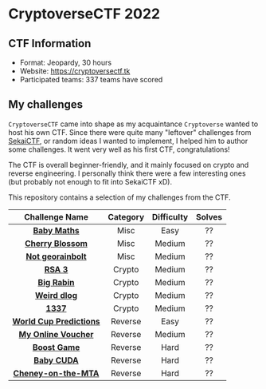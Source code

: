 # CryptoverseCTF 2022

## CTF Information

- Format: Jeopardy, 30 hours
- Website: https://cryptoversectf.tk
- Participated teams: 337 teams have scored

## My challenges

`CryptoverseCTF` came into shape as my acquaintance `Cryptoverse` wanted to host his own CTF. Since there were quite many "leftover" challenges from [SekaiCTF](https://2022.ctf.sekai.team/), or random ideas I wanted to implement, I helped him to author some challenges. It went very well as his first CTF, congratulations!

The CTF is overall beginner-friendly, and it mainly focused on crypto and reverse engineering. I personally think there were a few interesting ones (but probably not enough to fit into SekaiCTF xD).

This repository contains a selection of my challenges from the CTF.

| Challenge Name                                           | Category  | Difficulty | Solves |
| :--------------: | :----------: |  :------:  | :----: |
| [**Baby Maths**](./Misc/Baby%20Maths/)                   | Misc      | Easy       |  ??    |
| [**Cherry Blossom**](./Misc/Cherry%20Blossom/)           | Misc      | Medium     |  ??    |
| [**Not georainbolt**](./Misc/Not%20Georainbolt/)         | Misc      | Medium     |  ??    |
| [**RSA 3**](./Crypto/RSA%203/)                           | Crypto    | Medium     |  ??    |
| [**Big Rabin**](./Crypto/Big%20Rabin/)                   | Crypto    | Medium     |  ??    |
| [**Weird dlog**](./Crypto/Weird%20dlog/)                 | Crypto    | Medium     |  ??    |
| [**1337**](./Crypto/1337/)                               | Crypto    | Medium     |  ??    |
| [**World Cup Predictions**](./Reverse/World%20Cup/)      | Reverse   | Easy       |  ??    |
| [**My Online Voucher**](./Reverse/My%20Online%20Voucher/)| Reverse   | Medium     |  ??    |
| [**Boost Game**](./Reverse/Boost%20Game/)                | Reverse   | Hard       |  ??    |
| [**Baby CUDA**](./Reverse/Baby%20CUDA/)                  | Reverse   | Hard       |  ??    |
| [**Cheney-on-the-MTA**](./Reverse/Cheney-on-the-MTA/)    | Reverse   | Hard       |  ??    |